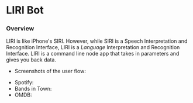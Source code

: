 # LIRI Bot

### Overview

LIRI is like iPhone's SIRI. However, while SIRI is a Speech Interpretation and Recognition Interface, LIRI is a _Language_ Interpretation and Recognition Interface. LIRI is a command line node app that takes in parameters and gives you back data.
   
* Screenshots of the user flow:

- Spotify: 
- Bands in Town: 
- OMDB: 

